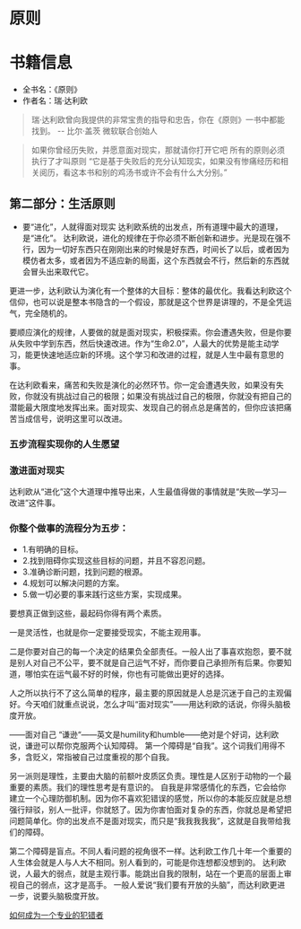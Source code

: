 # 原则
# 书籍信息
- 全书名：《原则》
- 作者名：瑞·达利欧

> 瑞·达利欧曾向我提供的非常宝贵的指导和忠告，你在《原则》一书中都能找到。 -- 比尔·盖茨 微软联合创始人

> 如果你曾经历失败，并愿意面对现实，那就请你打开它吧
> 所有的原则必须执行了才叫原则
> “它是基于失败后的充分认知现实，如果没有惨痛经历和相关阅历，看这本书和别的鸡汤书或许不会有什么大分别。”
## 第二部分：生活原则 
- 要“进化”，人就得面对现实
达利欧系统的出发点，所有道理中最大的道理，是“进化”。
达利欧说，进化的规律在于你必须不断创新和进步。光是现在强不行，因为一切好东西只在刚刚出来的时候是好东西，时间长了以后，或者因为模仿者太多，或者因为不适应新的局面，这个东西就会不行，然后新的东西就会冒头出来取代它。

更进一步，达利欧认为演化有一个整体的大目标：整体的最优化。我看达利欧这个信仰，也可以说是整本书隐含的一个假设，那就是这个世界是讲理的，不是全凭运气，完全随机的。

要顺应演化的规律，人要做的就是面对现实，积极探索。你会遭遇失败，但是你要从失败中学到东西，然后快速改进。作为“生命2.0”，人最大的优势是能主动学习，能更快速地适应新的环境。这个学习和改进的过程，就是人生中最有意思的事。

在达利欧看来，痛苦和失败是演化的必然环节。你一定会遭遇失败，如果没有失败，你就没有挑战过自己的极限；如果没有挑战过自己的极限，你就没有把自己的潜能最大限度地发挥出来。面对现实、发现自己的弱点总是痛苦的，但你应该把痛苦当成信号，说明这里可以改进。

### 五步流程实现你的人生愿望

### 激进面对现实

达利欧从“进化”这个大道理中推导出来，人生最值得做的事情就是“失败—学习—改进”这件事。

### 你整个做事的流程分为五步：
- 1.有明确的目标。
- 2.找到阻碍你实现这些目标的问题，并且不容忍问题。
- 3.准确诊断问题，找到问题的根源。
- 4.规划可以解决问题的方案。
- 5.做一切必要的事来践行这些方案，实现成果。

要想真正做到这些，最起码你得有两个素质。

一是灵活性，也就是你一定要接受现实，不能主观用事。

二是你要对自己的每一个决定的结果负全部责任。一般人出了事喜欢抱怨，要不就是别人对自己不公平，要不就是自己运气不好，而你要自己承担所有后果。你要知道，哪怕实在运气最不好的时候，你也有可能做出更好的选择。

人之所以执行不了这么简单的程序，最主要的原因就是人总是沉迷于自己的主观偏好。今天咱们就重点说说，怎么才叫“面对现实”——用达利欧的话说，你得头脑极度开放。


——面对自己
“谦逊“——英文是humility和humble——绝对是个好词，达利欧说，谦逊可以帮你克服两个认知障碍。
第一个障碍是“自我”。这个词我们用得不多，含贬义，常指被自己过度重视的那个自我。

另一派则是理性，主要由大脑的前额叶皮质区负责。理性是人区别于动物的一个最重要的素质。我们的理性思考是有意识的。
自我是非常感情化的东西，它会给你建立一个心理防御机制。因为你不喜欢犯错误的感觉，所以你的本能反应就是总想强行辩驳，别人一批评，你就怒了。因为你害怕面对复杂的东西，你就总是希望把问题简单化。你的出发点不是面对现实，而只是“我我我我我”，这就是自我带给我们的障碍。

第二个障碍是盲点。不同人看问题的视角很不一样。达利欧工作几十年一个重要的人生体会就是人与人大不相同。别人看到的，可能是你连想都没想到的。
达利欧说，人最大的弱点，就是主观行事。能跳出自我的限制，站在一个更高的层面上审视自己的弱点，这才是高手。
一般人爱说“我们要有开放的头脑”，而达利欧更进一步，说要头脑极度开放。


[如何成为一个专业的犯错者](https://mp.weixin.qq.com/s/OxHYXZeLqsEEG98R0PTNtA)
